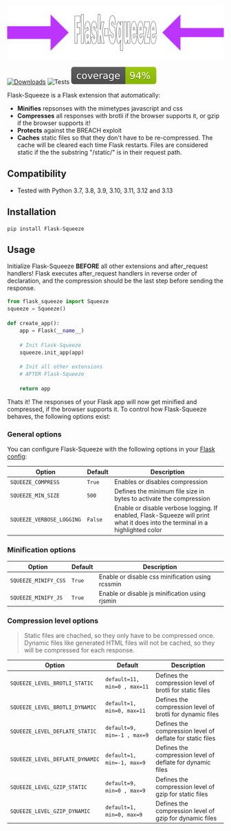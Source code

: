 ![Logo](https://github.com/mkrd/Flask-Squeeze/blob/master/assets/logo.png?raw=true)

[![Downloads](https://pepy.tech/badge/flask-squeeze)](https://pepy.tech/project/flask-squeeze)
![Tests](https://github.com/mkrd/Flask-Squeeze/actions/workflows/test.yml/badge.svg)
![Coverage](https://github.com/mkrd/Flask-Squeeze/blob/master/assets/coverage.svg?raw=1)

Flask-Squeeze is a Flask extension that automatically:
- **Minifies** repsonses with the mimetypes javascript and css
- **Compresses** all responses with brotli if the browser supports it, or gzip if the browser supports it!
- **Protects** against the BREACH exploit
- **Caches** static files so that they don't have to be re-compressed. The cache will be cleared each time Flask restarts. Files are considered static if the the substring "/static/" is in their request path.

## Compatibility
- Tested with Python 3.7, 3.8, 3.9, 3.10, 3.11, 3.12 and 3.13

## Installation
```
pip install Flask-Squeeze
```

## Usage
Initialize Flask-Squeeze **BEFORE** all other extensions and after_request handlers! Flask executes after_request handlers in reverse order of declaration, and the compression should be the last step before sending the response.
```python
from flask_squeeze import Squeeze
squeeze = Squeeze()

def create_app():
    app = Flask(__name__)

    # Init Flask-Squeeze
    squeeze.init_app(app)

    # Init all other extensions
    # AFTER Flask-Squeeze

    return app
```

Thats it! The responses of your Flask app will now get minified and compressed, if the browser supports it.
To control how Flask-Squeeze behaves, the following options exist:

### General options
You can configure Flask-Squeeze with the following options in your [Flask config](https://flask.palletsprojects.com/en/latest/config/):

| Option | Default | Description |
| --- | --- | --- |
| `SQUEEZE_COMPRESS` | `True` | Enables or disables compression |
| `SQUEEZE_MIN_SIZE` | `500` | Defines the minimum file size in bytes to activate the compression |
| `SQUEEZE_VERBOSE_LOGGING` | `False` | Enable or disable verbose logging. If enabled, Flask-Squeeze will print what it does into the terminal in a highlighted color |

### Minification options
| Option | Default | Description |
| --- | --- | --- |
| `SQUEEZE_MINIFY_CSS` | `True` | Enable or disable css minification using rcssmin |
| `SQUEEZE_MINIFY_JS` | `True` | Enable or disable js minification using rjsmin |

### Compression level options
> Static files are chached, so they only have to be compressed once.
> Dynamic files like generated HTML files will not be cached, so they will be compressed for each response.

| Option | Default | Description |
| --- | --- | --- |
| `SQUEEZE_LEVEL_BROTLI_STATIC` | `default=11, min=0 , max=11` | Defines the compression level of brotli for static files |
| `SQUEEZE_LEVEL_BROTLI_DYNAMIC` | `default=1, min=0, max=11` | Defines the compression level of brotli for dynamic files |
| `SQUEEZE_LEVEL_DEFLATE_STATIC` | `default=9, min=-1 , max=9` | Defines the compression level of deflate for static files |
| `SQUEEZE_LEVEL_DEFLATE_DYNAMIC` | `default=1, min=-1, max=9` |  Defines the compression level of deflate for dynamic files |
| `SQUEEZE_LEVEL_GZIP_STATIC` | `default=9, min=0 , max=9` | Defines the compression level of gzip for static files |
| `SQUEEZE_LEVEL_GZIP_DYNAMIC` | `default=1, min=0, max=9` |  Defines the compression level of gzip for dynamic files |
